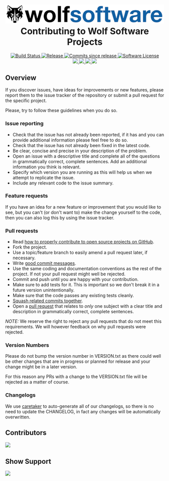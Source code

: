 <h1 align="center">
	<a href="https://github.com/WolfSoftware">
		<img src="https://raw.githubusercontent.com/WolfSoftware/branding/master/images/general/banners/64/black-and-white.png" alt="Wolf Software Logo" />
	</a>
	<br>
	Contributing to Wolf Software Projects
</h1>

<p align="center">
	<a href="https://travis-ci.com/WolfSoftware/contributing">
		<img src="https://img.shields.io/travis/com/WolfSoftware/contributing/master?style=for-the-badge&logo=travis" alt="Build Status">
	</a>
	<a href="https://github.com/WolfSoftware/contributing/releases/latest">
		<img src="https://img.shields.io/github/v/release/WolfSoftware/contributing?color=blue&style=for-the-badge&logo=github&logoColor=white&label=Latest%20Release" alt="Release">
	</a>
	<a href="https://github.com/WolfSoftware/contributing/releases/latest">
		<img src="https://img.shields.io/github/commits-since/WolfSoftware/contributing/latest.svg?color=blue&style=for-the-badge&logo=github&logoColor=white" alt="Commits since release">
	</a>
	<a href="LICENSE.md">
		<img src="https://img.shields.io/badge/license-MIT-blue?style=for-the-badge&logo=read-the-docs&logoColor=white" alt="Software License">
	</a>
	<br>
	<a href=".github/CODE_OF_CONDUCT.md">
		<img src="https://img.shields.io/badge/Code%20of%20Conduct-blue?style=for-the-badge&logo=read-the-docs&logoColor=white" />
	</a>
	<a href=".github/CONTRIBUTING.md">
		<img src="https://img.shields.io/badge/Contributing-blue?style=for-the-badge&logo=read-the-docs&logoColor=white" />
	</a>
	<a href=".github/SECURITY.md">
		<img src="https://img.shields.io/badge/Report%20Security%20Concern-blue?style=for-the-badge&logo=read-the-docs&logoColor=white" />
	</a>
	<a href=".github/SUPPORT.md">
		<img src="https://img.shields.io/badge/Get%20Support-blue?style=for-the-badge&logo=read-the-docs&logoColor=white" />
	</a>
</p>

## Overview

If you discover issues, have ideas for improvements or new features, please report them to the issue tracker of the repository or submit a pull request for the specific project. 

Please, try to follow these guidelines when you do so.

### Issue reporting

* Check that the issue has not already been reported, if it has and you can provide additional information please feel free to do so.
* Check that the issue has not already been fixed in the latest code.
* Be clear, concise and precise in your description of the problem.
* Open an issue with a descriptive title and complete all of the questions in grammatically correct, complete sentences. Add an additional information you think is relevant.
* Specify which version you are running as this will help us when we attempt to replicate the issue.
* Include any relevant code to the issue summary.

### Feature requests

If you have an idea for a new feature or improvement that you would like to see, but you can't (or don't want to) make the change yourself to the code, then you can also log this by using the issue tracker.

### Pull requests

* Read [how to properly contribute to open source projects on GitHub][1].
* Fork the project.
* Use a topic/feature branch to easily amend a pull request later, if necessary.
* Write [good commit messages][2].
* Use the same coding and documentation conventions as the rest of the project. If not your pull request might well be rejected.
* Commit and push until you are happy with your contribution.
* Make sure to add tests for it. This is important so we don't break it in a future version unintentionally.
* Make sure that the code passes any existing tests cleanly.
* [Squash related commits together][3].
* Open a [pull request][4] that relates to *only* one subject with a clear title and description in grammatically correct, complete sentences.

*NOTE:* We reserve the right to reject any pull requests that do not meet this requirements. We will however feedback on why pull requests were rejected.

### Version Numbers

Please do not bump the version number in VERSION.txt as there could well be other changes that are in progress or planned for release and your change might be in a later version.

For this reason any PRs with a change to the VERSION.txt file will be rejected as a matter of course.

### Changelogs

We use [caretaker](https://github.com/DevelopersToolbox/caretaker) to auto-generate all of our changelogs, so there is no need to update the CHANGELOG, in fact any changes will be automatically overwritten.

[1]: http://gun.io/blog/how-to-github-fork-branch-and-pull-request
[2]: http://tbaggery.com/2008/04/19/a-note-about-git-commit-messages.html
[3]: http://gitready.com/advanced/2009/02/10/squashing-commits-with-rebase.html
[4]: https://help.github.com/articles/about-pull-requests/


## Contributors

<p>
	<a href="https://github.com/TGWolf">
		<img src="https://img.shields.io/badge/Wolf-black?style=for-the-badge" />
	</a>
</p>

## Show Support

<p>
	<a href="https://ko-fi.com/wolfsoftware">
		<img src="https://img.shields.io/badge/Ko%20Fi-blue?style=for-the-badge&logo=ko-fi&logoColor=white" />
	</a>
</p>
